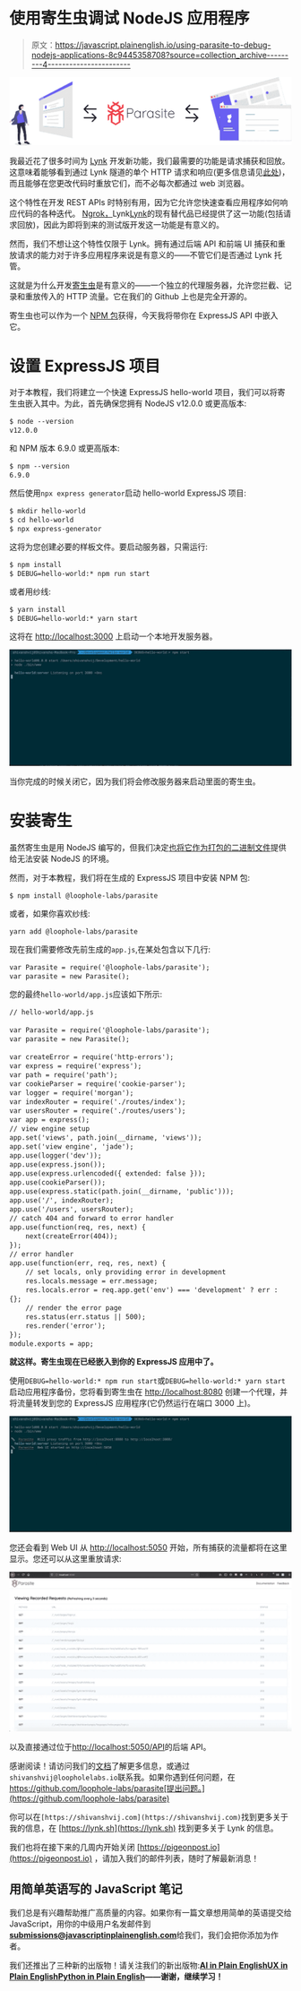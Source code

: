 # 使用寄生虫调试 NodeJS 应用程序

> 原文：<https://javascript.plainenglish.io/using-parasite-to-debug-nodejs-applications-8c9445358708?source=collection_archive---------4----------------------->

![](img/8e039c73c9f92d52c44aaba1d8e7de7d.png)

我最近花了很多时间为 [Lynk](https://lynk.sh) 开发新功能，我们最需要的功能是请求捕获和回放。这意味着能够看到通过 Lynk 隧道的单个 HTTP 请求和响应(更多信息请见[此处](https://lynk.sh/docs))，而且能够在您更改代码时重放它们，而不必每次都通过 web 浏览器。

这个特性在开发 REST APIs 时特别有用，因为它允许您快速查看应用程序如何响应代码的各种迭代。 [Ngrok，](https://ngrok.com)Lynk[Lynk](https://lynk.sh)的现有替代品已经提供了这一功能(包括请求回放)，因此为即将到来的测试版开发这一功能是有意义的。

然而，我们不想让这个特性仅限于 Lynk。拥有通过后端 API 和前端 UI 捕获和重放请求的能力对于许多应用程序来说是有意义的——不管它们是否通过 Lynk 托管。

这就是为什么开发[寄生虫](https://parasite.sh)是有意义的——一个独立的代理服务器，允许您拦截、记录和重放传入的 HTTP 流量。它在我们的 Github 上也是完全开源的。

寄生虫也可以作为一个 [NPM 包](https://www.npmjs.com/package/@loophole-labs/parasite)获得，今天我将带你在 ExpressJS API 中嵌入它。

# **设置 ExpressJS 项目**

对于本教程，我们将建立一个快速 ExpressJS hello-world 项目，我们可以将寄生虫嵌入其中。为此，首先确保您拥有 NodeJS v12.0.0 或更高版本:

```
$ node --version
v12.0.0
```

和 NPM 版本 6.9.0 或更高版本:

```
$ npm --version
6.9.0
```

然后使用`npx express generator`启动 hello-world ExpressJS 项目:

```
$ mkdir hello-world
$ cd hello-world
$ npx express-generator
```

这将为您创建必要的样板文件。要启动服务器，只需运行:

```
$ npm install
$ DEBUG=hello-world:* npm run start
```

或者用纱线:

```
$ yarn install
$ DEBUG=hello-world:* yarn start
```

这将在 [http://localhost:3000](http://localhost:3000) 上启动一个本地开发服务器。

![](img/7a834a23af1ba3bc50527f60ecd2c587.png)

当你完成的时候关闭它，因为我们将会修改服务器来启动里面的寄生虫。

# **安装寄生**

虽然寄生虫是用 NodeJS 编写的，但我们决定[也将它作为打包的二进制文件](https://parasite.sh/?p=1)提供给无法安装 NodeJS 的环境。

然而，对于本教程，我们将在生成的 ExpressJS 项目中安装 NPM 包:

```
$ npm install @loophole-labs/parasite
```

或者，如果你喜欢纱线:

```
yarn add @loophole-labs/parasite
```

现在我们需要修改先前生成的`app.js`,在某处包含以下几行:

```
var Parasite = require('@loophole-labs/parasite');                 
var parasite = new Parasite();
```

您的最终`hello-world/app.js`应该如下所示:

```
// hello-world/app.js                 

var Parasite = require('@loophole-labs/parasite');                 
var parasite = new Parasite();                 

var createError = require('http-errors');                 
var express = require('express');
var path = require('path');                 
var cookieParser = require('cookie-parser');                 
var logger = require('morgan');                 
var indexRouter = require('./routes/index');                 
var usersRouter = require('./routes/users');                 
var app = express();                 
// view engine setup                 
app.set('views', path.join(__dirname, 'views'));                 
app.set('view engine', 'jade');                 
app.use(logger('dev'));                 
app.use(express.json());                 
app.use(express.urlencoded({ extended: false }));                 
app.use(cookieParser());                 
app.use(express.static(path.join(__dirname, 'public')));                 
app.use('/', indexRouter);                 
app.use('/users', usersRouter);                 
// catch 404 and forward to error handler                 
app.use(function(req, res, next) {                 
	next(createError(404));                 
});                 
// error handler                 
app.use(function(err, req, res, next) {                 
	// set locals, only providing error in development                 
	res.locals.message = err.message;                 
	res.locals.error = req.app.get('env') === 'development' ? err : {};                 
	// render the error page                 
	res.status(err.status || 500);                 
	res.render('error');                 
});                 
module.exports = app;
```

**就这样。寄生虫现在已经嵌入到你的 ExpressJS 应用中了。**

使用`DEBUG=hello-world:* npm run start`或`DEBUG=hello-world:* yarn start`启动应用程序备份，您将看到寄生虫在 [http://localhost:8080](http://localhost:8080) 创建一个代理，并将流量转发到您的 ExpressJS 应用程序(它仍然运行在端口 3000 上)。

![](img/40fd3c80feb33a9e3453bd22fd8949ad.png)

您还会看到 Web UI 从 [http://localhost:5050](http://localhost:5050) 开始，所有捕获的流量都将在这里显示。您还可以从这里重放请求:

![](img/965d5856e2c5a67d5568079f9664d539.png)

以及直接通过位于[http://localhost:5050/API](http://localhost:5050/api)的后端 API。

感谢阅读！请访问我们的[文档](https://parasite.sh)了解更多信息，或通过`shivanshvij@loopholelabs.io`联系我。如果你遇到任何问题，在 https://github.com/loophole-labs/parasite[提出问题。](https://github.com/loophole-labs/parasite)

你可以在`[https://shivanshvij.com](https://shivanshvij.com)`找到更多关于我的信息，在 [https://lynk.sh](https://lynk.sh) 找到更多关于 Lynk 的信息。

我们也将在接下来的几周内开始关闭 [https://pigeonpost.io](https://pigeonpost.io) ，请加入我们的邮件列表，随时了解最新消息！

## **用简单英语写的 JavaScript 笔记**

我们总是有兴趣帮助推广高质量的内容。如果你有一篇文章想用简单的英语提交给 JavaScript，用你的中级用户名发邮件到[**submissions@javascriptinplainenglish.com**](mailto:submissions@javascriptinplainenglish.com)给我们，我们会把你添加为作者。

我们还推出了三种新的出版物！请关注我们的新出版物:[**AI in Plain English**](https://medium.com/ai-in-plain-english)[**UX in Plain English**](https://medium.com/ux-in-plain-english)[**Python in Plain English**](https://medium.com/python-in-plain-english)**——谢谢，继续学习！**